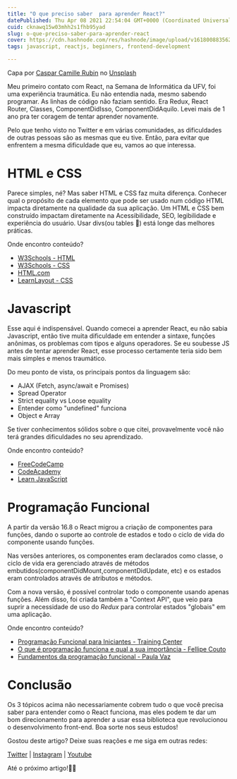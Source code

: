 ```yaml
---
title: "O que preciso saber  para aprender React?"
datePublished: Thu Apr 08 2021 22:54:04 GMT+0000 (Coordinated Universal Time)
cuid: cknawq15w03mhh2s1fhb95yad
slug: o-que-preciso-saber-para-aprender-react
cover: https://cdn.hashnode.com/res/hashnode/image/upload/v1618008835627/nryJTeI4M.jpeg
tags: javascript, reactjs, beginners, frontend-development

---
```


Capa por <a href="https://unsplash.com/@casparrubin?utm_source=unsplash&utm_medium=referral&utm_content=creditCopyText">Caspar Camille Rubin</a> no <a href="https://unsplash.com/s/photos/react.js?utm_source=unsplash&utm_medium=referral&utm_content=creditCopyText">Unsplash</a>
  
Meu primeiro contato com React, na Semana de Informática da UFV, foi uma experiência traumática. Eu não entendia nada, mesmo sabendo programar. As linhas de código não faziam sentido. Era Redux, React Router, Classes, ComponentDidIsso, ComponentDidAquilo. Levei mais de 1 ano pra ter coragem de tentar aprender novamente.

Pelo que tenho visto no Twitter e em várias comunidades, as dificuldades de outras pessoas são as mesmas que eu tive. Então, para evitar que enfrentem a mesma dificuldade que eu, vamos ao que interessa.

# HTML e CSS

Parece simples, né? Mas saber HTML e CSS faz muita diferença. Conhecer qual o propósito de cada elemento que pode ser usado num código HTML impacta diretamente na qualidade da sua aplicação. Um HTML e CSS bem construído impactam diretamente na Acessibilidade, SEO, legibilidade e experiência do usuário. Usar divs(ou tables 😬) está longe das melhores práticas.

Onde encontro conteúdo?

- [W3Schools - HTML](https://www.w3schools.com/html)
- [W3Schools - CSS](https://www.w3schools.com/css)
- [HTML.com](https://html.com)
- [LearnLayout - CSS](https://learnlayout.com)

# Javascript

Esse aqui é indispensável. Quando comecei a aprender React, eu não sabia Javascript, então tive muita dificuldade em entender a sintaxe, funções anônimas, os problemas com tipos e alguns operadores. Se eu soubesse JS antes de tentar aprender React, esse processo certamente teria sido bem mais simples e menos traumático.

Do meu ponto de vista, os principais pontos da linguagem são:

- AJAX (Fetch, async/await e Promises)
- Spread Operator
- Strict equality vs Loose equality
- Entender como "undefined" funciona
- Object e Array

Se tiver conhecimentos sólidos sobre o que citei, provavelmente você não terá grandes dificuldades no seu aprendizado.

Onde encontro conteúdo?

- [FreeCodeCamp](https://www.freecodecamp.org/learn/javascript-algorithms-and-data-structures/)
- [CodeAcademy](https://www.codecademy.com/learn/introduction-to-javascript)
- [Learn JavaScript](https://www.learn-js.org)

# Programação Funcional

A partir da versão 16.8 o React migrou a criação de componentes para funções, dando o suporte ao controle de estados e todo o ciclo de vida do componente usando funções.

Nas versões anteriores, os componentes eram declarados como classe, o ciclo de vida era gerenciado através de métodos embutidos(componentDidMount,componentDidUpdate, etc) e os estados eram controlados através de atributos e métodos.

Com a nova versão, é possível controlar todo o componente usando apenas funções. Além disso, foi criada também a "Context API", que veio para suprir a necessidade de uso do <i>Redux</i> para controlar estados "globais" em uma aplicação.

Onde encontro conteúdo?

- [Programação Funcional para Iniciantes - Training Center](https://medium.com/trainingcenter/programação-funcional-para-iniciantes-9e2beddb5b43)
- [O que é programação funciona e qual a sua importância - Fellipe Couto](https://dev.to/fellipecouto/programao-funcional-o-que--e-qual-a-importncia-2nia)
- [Fundamentos da programação funcional - Paula Vaz](https://medium.com/@paula_vaz/fundamentos-de-programação-funcional-4b483aeeda9d)

# Conclusão

Os 3 tópicos acima não necessariamente cobrem tudo o que você precisa saber para entender como o React funciona, mas eles podem te dar um bom direcionamento para aprender a usar essa biblioteca que revolucionou o desenvolvimento front-end. Boa sorte nos seus estudos!

Gostou deste artigo? Deixe suas reações e me siga em outras redes: 

[Twitter](https://twitter.com/reisdev) | [Instagram](https://instagram.com/reisdev) | [Youtube](https://youtube.com/reisdev)

Até o próximo artigo!👋🏽